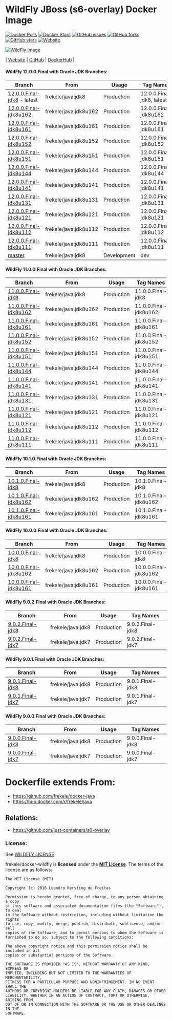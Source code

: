 # WildFly JBoss (s6-overlay) Docker Image

[![Docker Pulls](https://img.shields.io/docker/pulls/frekele/wildfly.svg)](https://hub.docker.com/r/frekele/wildfly/)
[![Docker Stars](https://img.shields.io/docker/stars/frekele/wildfly.svg)](https://hub.docker.com/r/frekele/wildfly/)
[![GitHub issues](https://img.shields.io/github/issues/frekele/docker-wildfly.svg)](https://github.com/frekele/docker-wildfly/issues)
[![GitHub forks](https://img.shields.io/github/forks/frekele/docker-wildfly.svg)](https://github.com/frekele/docker-wildfly/network)
[![GitHub stars](https://img.shields.io/github/stars/frekele/docker-wildfly.svg)](https://github.com/frekele/docker-wildfly/stargazers)
[![Website](https://img.shields.io/website-up-down-green-red/http/shields.io.svg)](https://frekele.github.io/docker-wildfly/)

[![WildFly Image][WildFlyImage]][WildFlyWebsite]

| [Website]  | [GitHub]  | [DockerHub]  |


#### WildFly 12.0.0.Final with Oracle JDK Branches:

| Branch                          | From                     | Usage        | Tag Names                         |
| ------------------------------- | ------------------------ | ------------ | ----------------------------------|
| [12.0.0.Final-jdk8] - latest    | frekele/java:jdk8        | Production   | 12.0.0.Final-jdk8,  latest        |
| [12.0.0.Final-jdk8u162]         | frekele/java:jdk8u162    | Production   | 12.0.0.Final-jdk8u162             |
| [12.0.0.Final-jdk8u161]         | frekele/java:jdk8u161    | Production   | 12.0.0.Final-jdk8u161             |
| [12.0.0.Final-jdk8u152]         | frekele/java:jdk8u152    | Production   | 12.0.0.Final-jdk8u152             |
| [12.0.0.Final-jdk8u151]         | frekele/java:jdk8u151    | Production   | 12.0.0.Final-jdk8u151             |
| [12.0.0.Final-jdk8u144]         | frekele/java:jdk8u144    | Production   | 12.0.0.Final-jdk8u144             |
| [12.0.0.Final-jdk8u141]         | frekele/java:jdk8u141    | Production   | 12.0.0.Final-jdk8u141             |
| [12.0.0.Final-jdk8u131]         | frekele/java:jdk8u131    | Production   | 12.0.0.Final-jdk8u131             |
| [12.0.0.Final-jdk8u121]         | frekele/java:jdk8u121    | Production   | 12.0.0.Final-jdk8u121             |
| [12.0.0.Final-jdk8u112]         | frekele/java:jdk8u112    | Production   | 12.0.0.Final-jdk8u112             |
| [12.0.0.Final-jdk8u111]         | frekele/java:jdk8u111    | Production   | 12.0.0.Final-jdk8u111             |
| [master]                        | frekele/java:jdk8        | Development  | dev                               |


#### WildFly 11.0.0.Final with Oracle JDK Branches:

| Branch                          | From                     | Usage        | Tag Names                         |
| ------------------------------- | ------------------------ | ------------ | ----------------------------------|
| [11.0.0.Final-jdk8]             | frekele/java:jdk8        | Production   | 11.0.0.Final-jdk8                 |
| [11.0.0.Final-jdk8u162]         | frekele/java:jdk8u162    | Production   | 11.0.0.Final-jdk8u162             |
| [11.0.0.Final-jdk8u161]         | frekele/java:jdk8u161    | Production   | 11.0.0.Final-jdk8u161             |
| [11.0.0.Final-jdk8u152]         | frekele/java:jdk8u152    | Production   | 11.0.0.Final-jdk8u152             |
| [11.0.0.Final-jdk8u151]         | frekele/java:jdk8u151    | Production   | 11.0.0.Final-jdk8u151             |
| [11.0.0.Final-jdk8u144]         | frekele/java:jdk8u144    | Production   | 11.0.0.Final-jdk8u144             |
| [11.0.0.Final-jdk8u141]         | frekele/java:jdk8u141    | Production   | 11.0.0.Final-jdk8u141             |
| [11.0.0.Final-jdk8u131]         | frekele/java:jdk8u131    | Production   | 11.0.0.Final-jdk8u131             |
| [11.0.0.Final-jdk8u121]         | frekele/java:jdk8u121    | Production   | 11.0.0.Final-jdk8u121             |
| [11.0.0.Final-jdk8u112]         | frekele/java:jdk8u112    | Production   | 11.0.0.Final-jdk8u112             |
| [11.0.0.Final-jdk8u111]         | frekele/java:jdk8u111    | Production   | 11.0.0.Final-jdk8u111             |


#### WildFly 10.1.0.Final with Oracle JDK Branches:

| Branch                          | From                     | Usage        | Tag Names                         |
| ------------------------------- | ------------------------ | ------------ | ----------------------------------|
| [10.1.0.Final-jdk8]             | frekele/java:jdk8        | Production   | 10.1.0.Final-jdk8                 |
| [10.1.0.Final-jdk8u162]         | frekele/java:jdk8u162    | Production   | 10.1.0.Final-jdk8u162             |
| [10.1.0.Final-jdk8u161]         | frekele/java:jdk8u161    | Production   | 10.1.0.Final-jdk8u161             |


#### WildFly 10.0.0.Final with Oracle JDK Branches:

| Branch                          | From                     | Usage        | Tag Names                         |
| ------------------------------- | ------------------------ | ------------ | ----------------------------------|
| [10.0.0.Final-jdk8]             | frekele/java:jdk8        | Production   | 10.0.0.Final-jdk8                 |
| [10.0.0.Final-jdk8u162]         | frekele/java:jdk8u162    | Production   | 10.0.0.Final-jdk8u162             |
| [10.0.0.Final-jdk8u161]         | frekele/java:jdk8u161    | Production   | 10.0.0.Final-jdk8u161             |


#### WildFly 9.0.2.Final with Oracle JDK Branches:

| Branch                          | From                     | Usage        | Tag Names                         |
| ------------------------------- | ------------------------ | ------------ | --------------------------------- |
| [9.0.2.Final-jdk8]              | frekele/java:jdk8        | Production   | 9.0.2.Final-jdk8                  |
| [9.0.2.Final-jdk7]              | frekele/java:jdk7        | Production   | 9.0.2.Final-jdk7                  |


#### WildFly 9.0.1.Final with Oracle JDK Branches:

| Branch                          | From                     | Usage        | Tag Names                         |
| ------------------------------- | ------------------------ | ------------ | ----------------------------------|
| [9.0.1.Final-jdk8]              | frekele/java:jdk8        | Production   | 9.0.1.Final-jdk8                  |
| [9.0.1.Final-jdk7]              | frekele/java:jdk7        | Production   | 9.0.1.Final-jdk7                  |


#### WildFly 9.0.0.Final with Oracle JDK Branches:

| Branch                          | From                     | Usage        | Tag Names                         |
| ------------------------------- | ------------------------ | ------------ | ----------------------------------|
| [9.0.0.Final-jdk8]              | frekele/java:jdk8        | Production   | 9.0.0.Final-jdk8                  |
| [9.0.0.Final-jdk7]              | frekele/java:jdk7        | Production   | 9.0.0.Final-jdk7                  |



# Dockerfile extends From:
- https://github.com/frekele/docker-java
- https://hub.docker.com/r/frekele/java


## Relations:
 - https://github.com/just-containers/s6-overlay


### License:
See [WILDFLY LICENSE]

frekele/docker-wildfly is **licensed** under the **[MIT License]**. The terms of the license are as follows:

    The MIT License (MIT)

    Copyright (c) 2016 Leandro Kersting de Freitas

    Permission is hereby granted, free of charge, to any person obtaining a copy
    of this software and associated documentation files (the "Software"), to deal
    in the Software without restriction, including without limitation the rights
    to use, copy, modify, merge, publish, distribute, sublicense, and/or sell
    copies of the Software, and to permit persons to whom the Software is
    furnished to do so, subject to the following conditions:

    The above copyright notice and this permission notice shall be included in all
    copies or substantial portions of the Software.

    THE SOFTWARE IS PROVIDED "AS IS", WITHOUT WARRANTY OF ANY KIND, EXPRESS OR
    IMPLIED, INCLUDING BUT NOT LIMITED TO THE WARRANTIES OF MERCHANTABILITY,
    FITNESS FOR A PARTICULAR PURPOSE AND NONINFRINGEMENT. IN NO EVENT SHALL THE
    AUTHORS OR COPYRIGHT HOLDERS BE LIABLE FOR ANY CLAIM, DAMAGES OR OTHER
    LIABILITY, WHETHER IN AN ACTION OF CONTRACT, TORT OR OTHERWISE, ARISING FROM,
    OUT OF OR IN CONNECTION WITH THE SOFTWARE OR THE USE OR OTHER DEALINGS IN THE
    SOFTWARE.


[WildFlyImage]: https://raw.githubusercontent.com/frekele/docker-wildfly/master/wildfly-logo.png
[WildFlyWebsite]: http://www.wildfly.org/
[Website]: https://frekele.github.io/docker-wildfly
[GitHub]: https://github.com/frekele/docker-wildfly
[DockerHub]: https://hub.docker.com/r/frekele/wildfly
[WILDFLY LICENSE]: https://github.com/frekele/docker-wildfly/blob/master/WILDFLY_LICENSE
[MIT LICENSE]: https://github.com/frekele/docker-wildfly/blob/master/LICENSE

[12.0.0.Final-jdk8]: https://github.com/frekele/docker-wildfly/blob/12.0.0.Final-jdk8/Dockerfile
[12.0.0.Final-jdk8u162]: https://github.com/frekele/docker-wildfly/blob/12.0.0.Final-jdk8u162/Dockerfile
[12.0.0.Final-jdk8u161]: https://github.com/frekele/docker-wildfly/blob/12.0.0.Final-jdk8u161/Dockerfile
[12.0.0.Final-jdk8u152]: https://github.com/frekele/docker-wildfly/blob/12.0.0.Final-jdk8u152/Dockerfile
[12.0.0.Final-jdk8u151]: https://github.com/frekele/docker-wildfly/blob/12.0.0.Final-jdk8u151/Dockerfile
[12.0.0.Final-jdk8u144]: https://github.com/frekele/docker-wildfly/blob/12.0.0.Final-jdk8u144/Dockerfile
[12.0.0.Final-jdk8u141]: https://github.com/frekele/docker-wildfly/blob/12.0.0.Final-jdk8u141/Dockerfile
[12.0.0.Final-jdk8u131]: https://github.com/frekele/docker-wildfly/blob/12.0.0.Final-jdk8u131/Dockerfile
[12.0.0.Final-jdk8u121]: https://github.com/frekele/docker-wildfly/blob/12.0.0.Final-jdk8u121/Dockerfile
[12.0.0.Final-jdk8u112]: https://github.com/frekele/docker-wildfly/blob/12.0.0.Final-jdk8u112/Dockerfile
[12.0.0.Final-jdk8u111]: https://github.com/frekele/docker-wildfly/blob/12.0.0.Final-jdk8u111/Dockerfile
[master]: https://github.com/frekele/docker-wildfly/blob/master/Dockerfile

[11.0.0.Final-jdk8]: https://github.com/frekele/docker-wildfly/blob/11.0.0.Final-jdk8/Dockerfile
[11.0.0.Final-jdk8u162]: https://github.com/frekele/docker-wildfly/blob/11.0.0.Final-jdk8u162/Dockerfile
[11.0.0.Final-jdk8u161]: https://github.com/frekele/docker-wildfly/blob/11.0.0.Final-jdk8u161/Dockerfile
[11.0.0.Final-jdk8u152]: https://github.com/frekele/docker-wildfly/blob/11.0.0.Final-jdk8u152/Dockerfile
[11.0.0.Final-jdk8u151]: https://github.com/frekele/docker-wildfly/blob/11.0.0.Final-jdk8u151/Dockerfile
[11.0.0.Final-jdk8u144]: https://github.com/frekele/docker-wildfly/blob/11.0.0.Final-jdk8u144/Dockerfile
[11.0.0.Final-jdk8u141]: https://github.com/frekele/docker-wildfly/blob/11.0.0.Final-jdk8u141/Dockerfile
[11.0.0.Final-jdk8u131]: https://github.com/frekele/docker-wildfly/blob/11.0.0.Final-jdk8u131/Dockerfile
[11.0.0.Final-jdk8u121]: https://github.com/frekele/docker-wildfly/blob/11.0.0.Final-jdk8u121/Dockerfile
[11.0.0.Final-jdk8u112]: https://github.com/frekele/docker-wildfly/blob/11.0.0.Final-jdk8u112/Dockerfile
[11.0.0.Final-jdk8u111]: https://github.com/frekele/docker-wildfly/blob/11.0.0.Final-jdk8u111/Dockerfile

[10.1.0.Final-jdk8]: https://github.com/frekele/docker-wildfly/blob/10.1.0.Final-jdk8/Dockerfile
[10.1.0.Final-jdk8u162]: https://github.com/frekele/docker-wildfly/blob/10.1.0.Final-jdk8u162/Dockerfile
[10.1.0.Final-jdk8u161]: https://github.com/frekele/docker-wildfly/blob/10.1.0.Final-jdk8u161/Dockerfile

[10.0.0.Final-jdk8]: https://github.com/frekele/docker-wildfly/blob/10.0.0.Final-jdk8/Dockerfile
[10.0.0.Final-jdk8u162]: https://github.com/frekele/docker-wildfly/blob/10.0.0.Final-jdk8u162/Dockerfile
[10.0.0.Final-jdk8u161]: https://github.com/frekele/docker-wildfly/blob/10.0.0.Final-jdk8u161/Dockerfile

[9.0.2.Final-jdk8]: https://github.com/frekele/docker-wildfly/blob/9.0.2.Final-jdk8/Dockerfile
[9.0.2.Final-jdk7]:  https://github.com/frekele/docker-wildfly/blob/9.0.2.Final-jdk7/Dockerfile

[9.0.1.Final-jdk8]: https://github.com/frekele/docker-wildfly/blob/9.0.1.Final-jdk8/Dockerfile
[9.0.1.Final-jdk7]:  https://github.com/frekele/docker-wildfly/blob/9.0.1.Final-jdk7/Dockerfile

[9.0.0.Final-jdk8]: https://github.com/frekele/docker-wildfly/blob/9.0.0.Final-jdk8/Dockerfile
[9.0.0.Final-jdk7]:  https://github.com/frekele/docker-wildfly/blob/9.0.0.Final-jdk7/Dockerfile

